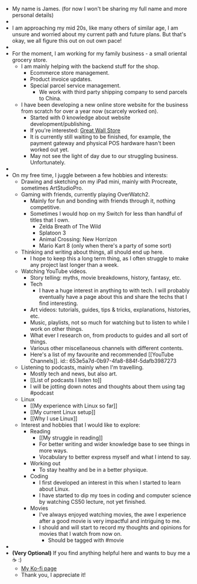 - My name is James. 
  (for now I won't be sharing my full name and more personal details)
-
- I am approaching my mid 20s, like many others of similar age, I am unsure and worried about my current path and future plans.
  But that's okay, we all figure this out on out own pace!
-
- For the moment, I am working for my family business - a small oriental grocery store.
	- I am mainly helping with the backend stuff for the shop.
		- Ecommerce store management.
		- Product invoice updates.
		- Special parcel service management.
			- We work with third party shipping company to send parcels to China.
	- I have been developing a new online store website for the business from scratch for over a year now (scarcely worked on).
		- Started with 0 knowledge about website development/publishing.
		- If you're interested: [Great Wall Store](https://greatwallstore.com)
		- It is currently still waiting to be finished, for example, the payment gateway and physical POS hardware hasn't been worked out yet.
		- May not see the light of day due to our struggling business. Unfortunately.
-
- On my free time, I juggle between a few hobbies and interests:
	- Drawing and sketching on my iPad mini, mainly with Procreate, sometimes ArtStudioPro.
	- Gaming with friends, currently playing OverWatch2.
		- Mainly for fun and bonding with friends through it, nothing competitive.
		- Sometimes I would hop on my Switch for less than handful of titles that I own.
			- Zelda Breath of The Wild
			- Splatoon 3
			- Animal Crossing: New Horrizon
			- Mario Kart 8 (only when there's a party of some sort)
	- Thinking and writing about things, all should end up here.
		- I hope to keep this a long term thing, as I often struggle to make any project last longer than a week.
	- Watching YouTube videos.
		- Story telling: myths, movie breakdowns, history, fantasy, etc.
		- Tech
			- I have a huge interest in anything to with tech. I will probably eventually have a page about this and share the techs that I find interesting.
		- Art videos: tutorials, guides, tips & tricks, explanations, histories, etc.
		- Music, playlists, not so much for watching but to listen to while I work on other things.
		- What ever I research on, from products to guides and all sort of things.
		- Various other miscellaneous channels with different contents.
		- Here's a list of my favourite and recommended [[YouTube Channels]].
		  id:: 653e5a7d-0b97-4fa8-884f-5dafb3987273
	- Listening to podcasts, mainly when I'm travelling.
		- Mostly tech and news, but also art.
		- [[List of podcasts I listen to]]
		- I will be jotting down notes and thoughts about them using tag #podcast
	- Linux
		- [[My experience with Linux so far]]
		- [[My current Linux setup]]
		- [[Why I use Linux]]
	- Interest and hobbies that I would like to explore:
		- Reading
			- [[My struggle in reading]]
			- For better writing and wider knowledge base to see things in more ways.
			- Vocabulary to better express myself and what I intend to say.
		- Working out
			- To stay healthy and be in a better physique.
		- Coding
			- I first developed an interest in this when I started to learn about Linux.
			- I have started to dip my toes in coding and computer science by watching CS50 lecture, not yet finished.
		- Movies
			- I've always enjoyed watching movies, the awe I experience after a good movie is very impactful and intriguing to me.
			- I should and will start to record my thoughts and opinions for movies that I watch from now on.
				- Should be tagged with #movie
-
- **(Very Optional)** If you find anything helpful here and wants to buy me a ☕ :)
	- [My Ko-fi page](https://ko-fi.com/buttergrillcorn)
	- Thank you, I appreciate it!